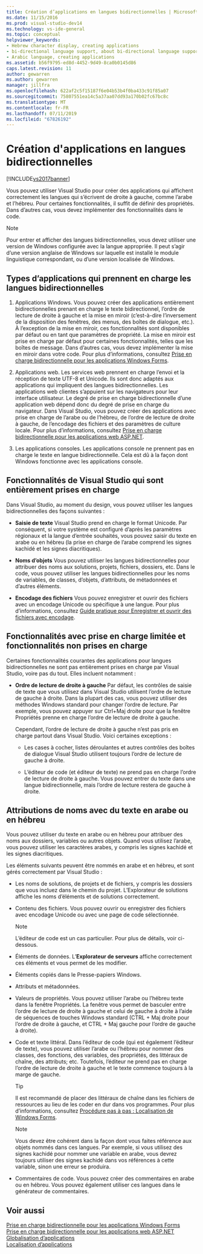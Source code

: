 ```yaml
---
title: Création d’applications en langues bidirectionnelles | Microsoft Docs
ms.date: 11/15/2016
ms.prod: visual-studio-dev14
ms.technology: vs-ide-general
ms.topic: conceptual
helpviewer_keywords:
- Hebrew character display, creating applications
- bi-directional language support, about bi-directional language support
- Arabic language, creating applications
ms.assetid: b56f9795-ed8d-4452-9d49-8ca0b0145d86
caps.latest.revision: 11
author: gewarren
ms.author: gewarren
manager: jillfra
ms.openlocfilehash: 622af2c5f15187f6e04b53b4f0ba433c91f85a07
ms.sourcegitcommit: 75807551ea14c5a37aa07dd93a170b02fc67bc8c
ms.translationtype: MT
ms.contentlocale: fr-FR
ms.lasthandoff: 07/11/2019
ms.locfileid: "67826192"
---
```

# <a name="creating-applications-in-bi-directional-languages"></a>Création d'applications en langues bidirectionnelles
[!INCLUDE[vs2017banner](../includes/vs2017banner.md)]

Vous pouvez utiliser Visual Studio pour créer des applications qui affichent correctement les langues qui s’écrivent de droite à gauche, comme l’arabe et l’hébreu. Pour certaines fonctionnalités, il suffit de définir des propriétés. Dans d’autres cas, vous devez implémenter des fonctionnalités dans le code.  
  
> [!NOTE]
> Pour entrer et afficher des langues bidirectionnelles, vous devez utiliser une version de Windows configurée avec la langue appropriée. Il peut s’agir d’une version anglaise de Windows sur laquelle est installé le module linguistique correspondant, ou d’une version localisée de Windows.  
  
## <a name="types-of-application-that-support-bi-directional-languages"></a>Types d’applications qui prennent en charge les langues bidirectionnelles  
  
1. Applications Windows. Vous pouvez créer des applications entièrement bidirectionnelles prenant en charge le texte bidirectionnel, l’ordre de lecture de droite à gauche et la mise en miroir (c’est-à-dire l’inversement de la disposition des fenêtres, des menus, des boîtes de dialogue, etc.). À l’exception de la mise en miroir, ces fonctionnalités sont disponibles par défaut ou en tant que paramètres de propriété. La mise en miroir est prise en charge par défaut pour certaines fonctionnalités, telles que les boîtes de message. Dans d’autres cas, vous devez implémenter la mise en miroir dans votre code. Pour plus d’informations, consultez [Prise en charge bidirectionnelle pour les applications Windows Forms](https://msdn.microsoft.com/library/7b622fa4-f390-4e4d-b624-83a1917cccf2).  
  
2. Applications web. Les services web prennent en charge l’envoi et la réception de texte UTF-8 et Unicode. Ils sont donc adaptés aux applications qui impliquent des langues bidirectionnelles. Les applications web clientes s’appuient sur les navigateurs pour leur interface utilisateur. Le degré de prise en charge bidirectionnelle d’une application web dépend donc du degré de prise en charge du navigateur. Dans Visual Studio, vous pouvez créer des applications avec prise en charge de l’arabe ou de l’hébreu, de l’ordre de lecture de droite à gauche, de l’encodage des fichiers et des paramètres de culture locale. Pour plus d’informations, consultez [Prise en charge bidirectionnelle pour les applications web ASP.NET](https://msdn.microsoft.com/library/5576f9b1-9b86-41ef-8354-092d366bcd03).  
  
3. Les applications consoles. Les applications console ne prennent pas en charge le texte en langue bidirectionnelle. Cela est dû à la façon dont Windows fonctionne avec les applications console.  
  
## <a name="visual-studio-features-that-are-fully-supported"></a>Fonctionnalités de Visual Studio qui sont entièrement prises en charge  
 Dans Visual Studio, au moment du design, vous pouvez utiliser les langues bidirectionnelles des façons suivantes :  
  
- **Saisie de texte** Visual Studio prend en charge le format Unicode. Par conséquent, si votre système est configuré d’après les paramètres régionaux et la langue d’entrée souhaités, vous pouvez saisir du texte en arabe ou en hébreu (la prise en charge de l’arabe comprend les signes kachidé et les signes diacritiques).  
  
- **Noms d’objets** Vous pouvez utiliser les langues bidirectionnelles pour attribuer des noms aux solutions, projets, fichiers, dossiers, etc. Dans le code, vous pouvez utiliser les langues bidirectionnelles pour les noms de variables, de classes, d’objets, d’attributs, de métadonnées et d’autres éléments.  
  
- **Encodage des fichiers** Vous pouvez enregistrer et ouvrir des fichiers avec un encodage Unicode ou spécifique à une langue. Pour plus d’informations, consultez [Guide pratique pour Enregistrer et ouvrir des fichiers avec encodage](../ide/how-to-save-and-open-files-with-encoding.md).  
  
## <a name="features-with-limited-or-no-support"></a>Fonctionnalités avec prise en charge limitée et fonctionnalités non prises en charge  
 Certaines fonctionnalités courantes des applications pour langues bidirectionnelles ne sont pas entièrement prises en charge par Visual Studio, voire pas du tout. Elles incluent notamment :  
  
- **Ordre de lecture de droite à gauche** Par défaut, les contrôles de saisie de texte que vous utilisez dans Visual Studio utilisent l’ordre de lecture de gauche à droite. Dans la plupart des cas, vous pouvez utiliser des méthodes Windows standard pour changer l’ordre de lecture. Par exemple, vous pouvez appuyer sur Ctrl+Maj droite pour que la fenêtre Propriétés prenne en charge l’ordre de lecture de droite à gauche.  
  
  Cependant, l’ordre de lecture de droite à gauche n’est pas pris en charge partout dans Visual Studio. Voici certaines exceptions :  

  - Les cases à cocher, listes déroulantes et autres contrôles des boîtes de dialogue Visual Studio utilisent toujours l’ordre de lecture de gauche à droite.  

  - L’éditeur de code (et éditeur de texte) ne prend pas en charge l’ordre de lecture de droite à gauche. Vous pouvez entrer du texte dans une langue bidirectionnelle, mais l’ordre de lecture restera de gauche à droite.  
  
## <a name="naming-things-using-arabic-or-hebrew-text"></a>Attributions de noms avec du texte en arabe ou en hébreu  
 Vous pouvez utiliser du texte en arabe ou en hébreu pour attribuer des noms aux dossiers, variables ou autres objets. Quand vous utilisez l’arabe, vous pouvez utiliser les caractères arabes, y compris les signes kachidé et les signes diacritiques.  
  
 Les éléments suivants peuvent être nommés en arabe et en hébreu, et sont gérés correctement par Visual Studio :  
  
- Les noms de solutions, de projets et de fichiers, y compris les dossiers que vous incluez dans le chemin du projet. L’Explorateur de solutions affiche les noms d’éléments et de solutions correctement.  
  
- Contenu des fichiers. Vous pouvez ouvrir ou enregistrer des fichiers avec encodage Unicode ou avec une page de code sélectionnée.  
  
    > [!NOTE]
    > L’éditeur de code est un cas particulier. Pour plus de détails, voir ci-dessous.  
  
- Éléments de données. L’**Explorateur de serveurs** affiche correctement ces éléments et vous permet de les modifier.  
  
- Éléments copiés dans le Presse-papiers Windows.  
  
- Attributs et métadonnées.  
  
- Valeurs de propriétés. Vous pouvez utiliser l’arabe ou l’hébreu texte dans la fenêtre Propriétés. La fenêtre vous permet de basculer entre l’ordre de lecture de droite à gauche et celui de gauche à droite à l’aide de séquences de touches Windows standard (CTRL + Maj droite pour l’ordre de droite à gauche, et CTRL + Maj gauche pour l’ordre de gauche à droite).  
  
- Code et texte littéral. Dans l’éditeur de code (qui est également l’éditeur de texte), vous pouvez utiliser l’arabe ou l’hébreu pour nommer des classes, des fonctions, des variables, des propriétés, des littéraux de chaîne, des attributs; etc. Toutefois, l’éditeur ne prend pas en charge l’ordre de lecture de droite à gauche et le texte commence toujours à la marge de gauche.  
  
    > [!TIP]
    > Il est recommandé de placer des littéraux de chaîne dans les fichiers de ressources au lieu de les coder en dur dans vos programmes. Pour plus d’informations, consultez [Procédure pas à pas : Localisation de Windows Forms](https://msdn.microsoft.com/9a96220d-a19b-4de0-9f48-01e5d82679e5).  
  
    > [!NOTE]
    > Vous devez être cohérent dans la façon dont vous faites référence aux objets nommés dans ces langues. Par exemple, si vous utilisez des signes kachidé pour nommer une variable en arabe, vous devrez toujours utiliser des signes kachidé dans vos références à cette variable, sinon une erreur se produira.  
  
- Commentaires de code. Vous pouvez créer des commentaires en arabe ou en hébreu. Vous pouvez également utiliser ces langues dans le générateur de commentaires.  
  
## <a name="see-also"></a>Voir aussi  
 [Prise en charge bidirectionnelle pour les applications Windows Forms](https://msdn.microsoft.com/library/7b622fa4-f390-4e4d-b624-83a1917cccf2)   
 [Prise en charge bidirectionnelle pour les applications web ASP.NET](https://msdn.microsoft.com/library/5576f9b1-9b86-41ef-8354-092d366bcd03)   
 [Globalisation d’applications](../ide/globalizing-applications.md)   
 [Localisation d’applications](../ide/localizing-applications.md)
